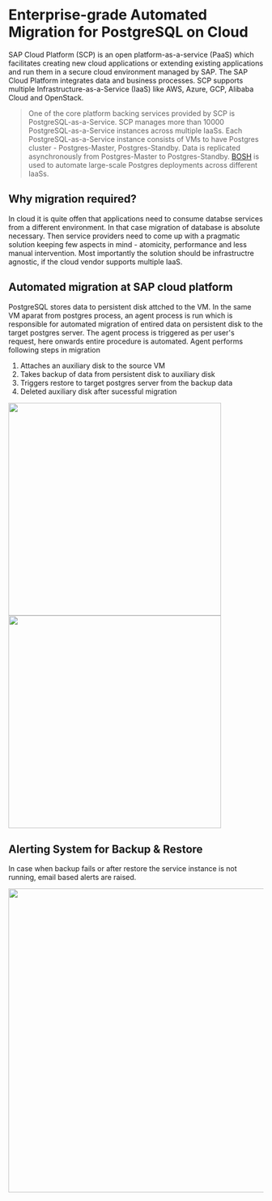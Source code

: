 # Enterprise-grade Automated Migration for PostgreSQL on Cloud

SAP Cloud Platform (SCP) is an open platform-as-a-service (PaaS) which facilitates creating new cloud applications or extending existing applications and run them in a secure cloud environment managed by SAP. The SAP Cloud Platform integrates data and business processes. SCP supports multiple Infrastructure-as-a-Service (IaaS) like AWS, Azure, GCP, Alibaba Cloud and OpenStack.

> One of the core platform backing services provided by SCP is PostgreSQL-as-a-Service. SCP manages more than 10000 PostgreSQL-as-a-Service instances across multiple IaaSs. Each PostgreSQL-as-a-Service instance consists of VMs to have Postgres cluster - Postgres-Master, Postgres-Standby. Data is replicated asynchronously from Postgres-Master to Postgres-Standby. [BOSH](https://bosh.io/docs/) is used to automate large-scale Postgres deployments across different IaaSs.

## Why migration required?

In cloud it is quite offen that applications need to consume databse services from a different environment. In that case migration of database is absolute necessary. Then service providers need to come up with a pragmatic solution keeping few aspects in mind - atomicity, performance and less manual intervention. Most importantly the solution should be infrastructre agnostic, if the cloud vendor supports multiple IaaS.

## Automated migration at SAP cloud platform

PostgreSQL stores data to persistent disk attched to the VM. In the same VM aparat from postgres process, an agent process is run which is responsible for automated migration of entired data on persistent disk to the target postgres server. The agent process is triggered as per user's request, here onwards entire procedure is automated. Agent performs following steps in migration

1. Attaches an auxiliary disk to the source VM
2. Takes backup of data from persistent disk to auxiliary disk
3. Triggers restore to target postgres server from the backup data
4. Deleted auxiliary disk after sucessful migration


<img src="https://github.com/akashkumar58/pgconf/blob/master/backup-status.png" width="420" align="left"> <img src="https://github.com/akashkumar58/pgconf/blob/master/backupStatus.png" width="420" float="right">

## Alerting System for Backup & Restore
In case when backup fails or after restore the service instance is not running, email based alerts are raised.
<p align="center">
  <img src="https://github.com/akashkumar58/pgconf/blob/master/backupAlert.png" width="600"/>
</p>
